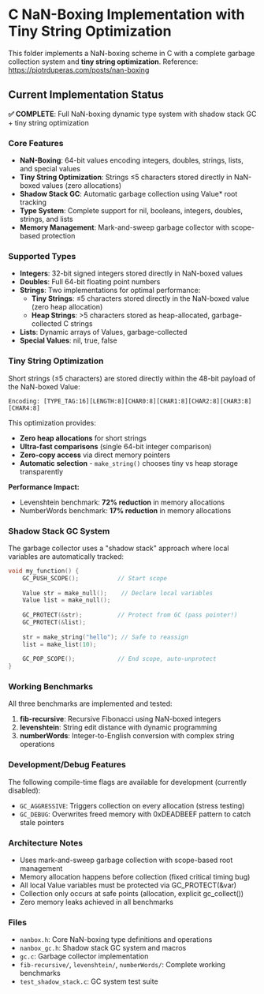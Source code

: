 # C NaN-Boxing Implementation with Tiny String Optimization

This folder implements a NaN-boxing scheme in C with a complete garbage collection system and **tiny string optimization**. Reference:
	https://piotrduperas.com/posts/nan-boxing

## Current Implementation Status

**✅ COMPLETE**: Full NaN-boxing dynamic type system with shadow stack GC + tiny string optimization

### Core Features

- **NaN-Boxing**: 64-bit values encoding integers, doubles, strings, lists, and special values
- **Tiny String Optimization**: Strings ≤5 characters stored directly in NaN-boxed values (zero allocations)
- **Shadow Stack GC**: Automatic garbage collection using Value* root tracking
- **Type System**: Complete support for nil, booleans, integers, doubles, strings, and lists
- **Memory Management**: Mark-and-sweep garbage collector with scope-based protection

### Supported Types

- **Integers**: 32-bit signed integers stored directly in NaN-boxed values
- **Doubles**: Full 64-bit floating point numbers
- **Strings**: Two implementations for optimal performance:
  - **Tiny Strings**: ≤5 characters stored directly in the NaN-boxed value (zero heap allocation)
  - **Heap Strings**: >5 characters stored as heap-allocated, garbage-collected C strings
- **Lists**: Dynamic arrays of Values, garbage-collected
- **Special Values**: nil, true, false

### Tiny String Optimization

Short strings (≤5 characters) are stored directly within the 48-bit payload of the NaN-boxed Value:

```
Encoding: [TYPE_TAG:16][LENGTH:8][CHAR0:8][CHAR1:8][CHAR2:8][CHAR3:8][CHAR4:8]
```

This optimization provides:
- **Zero heap allocations** for short strings
- **Ultra-fast comparisons** (single 64-bit integer comparison)
- **Zero-copy access** via direct memory pointers
- **Automatic selection** - `make_string()` chooses tiny vs heap storage transparently

**Performance Impact:**
- Levenshtein benchmark: **72% reduction** in memory allocations
- NumberWords benchmark: **17% reduction** in memory allocations

### Shadow Stack GC System

The garbage collector uses a "shadow stack" approach where local variables are automatically tracked:

```c
void my_function() {
    GC_PUSH_SCOPE();           // Start scope
    
    Value str = make_null();    // Declare local variables
    Value list = make_null();
    
    GC_PROTECT(&str);          // Protect from GC (pass pointer!)
    GC_PROTECT(&list);
    
    str = make_string("hello"); // Safe to reassign
    list = make_list(10);
    
    GC_POP_SCOPE();            // End scope, auto-unprotect
}
```

### Working Benchmarks

All three benchmarks are implemented and tested:

1. **fib-recursive**: Recursive Fibonacci using NaN-boxed integers
2. **levenshtein**: String edit distance with dynamic programming  
3. **numberWords**: Integer-to-English conversion with complex string operations

### Development/Debug Features

The following compile-time flags are available for development (currently disabled):

- `GC_AGGRESSIVE`: Triggers collection on every allocation (stress testing)
- `GC_DEBUG`: Overwrites freed memory with 0xDEADBEEF pattern to catch stale pointers

### Architecture Notes

- Uses mark-and-sweep garbage collection with scope-based root management
- Memory allocation happens before collection (fixed critical timing bug)
- All local Value variables must be protected via GC_PROTECT(&var)
- Collection only occurs at safe points (allocation, explicit gc_collect())
- Zero memory leaks achieved in all benchmarks

### Files

- `nanbox.h`: Core NaN-boxing type definitions and operations
- `nanbox_gc.h`: Shadow stack GC system and macros  
- `gc.c`: Garbage collector implementation
- `fib-recursive/`, `levenshtein/`, `numberWords/`: Complete working benchmarks
- `test_shadow_stack.c`: GC system test suite

